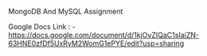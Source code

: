 MongoDB And MySQL Assignment 

Google Docs Link : - https://docs.google.com/document/d/1kjOvZIQaC1sIaiZN-63HNE0zfDf5UxRyM2WomG1ePYE/edit?usp=sharing

